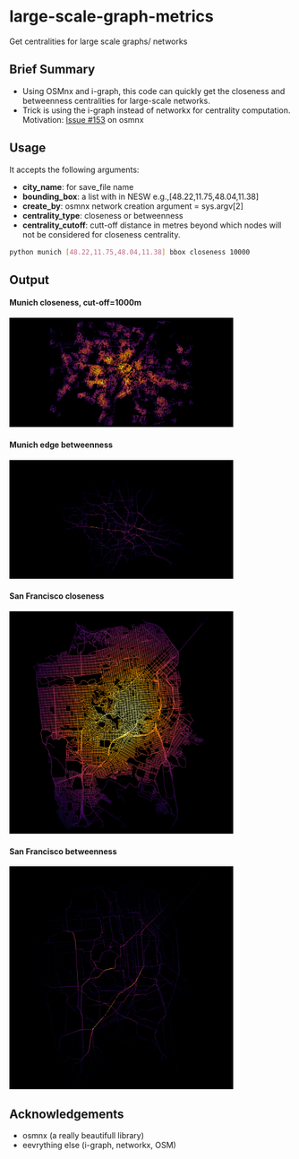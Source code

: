 # large-scale-graph-metrics
Get centralities for large scale graphs/ networks

## Brief Summary
- Using OSMnx and i-graph, this code can quickly get the closeness and betweenness centralities for large-scale networks.
- Trick is using the i-graph instead of networkx for centrality computation. Motivation: [Issue #153](https://github.com/gboeing/osmnx/issues/153) on osmnx

## Usage
It accepts the following arguments:
- **city_name**: for save_file name
- **bounding_box**: a list with in NESW e.g.,[48.22,11.75,48.04,11.38]
- **create_by**: osmnx network creation argument = sys.argv[2]
- **centrality_type**: closeness or betweenness
- **centrality_cutoff**: cutt-off distance in metres beyond which nodes will not be considered for closeness centrality.

```sh
python munich [48.22,11.75,48.04,11.38] bbox closeness 10000
```

## Output


#### Munich closeness, cut-off=1000m
<img src="img/munich_node_closeness_1000.png"  alt="Munich closeness, cut-off=1000m" width="400">

#### Munich edge betweenness
<img src="img/Munich, Germany_edgebetweenness.png" width="400">

#### San Francisco closeness
<img src="img/san_franscisco_edge_closeness_0.png" width="400">

#### San Francisco betweenness
<img src="img/san_franscisco_edge_betweenness2.png" width="400">

## Acknowledgements
- osmnx (a really beautifull library)
- eevrything else (i-graph, networkx, OSM)
